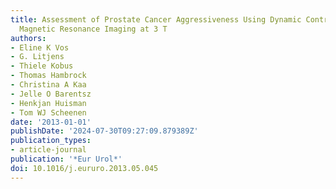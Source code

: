 ```yaml
---
title: Assessment of Prostate Cancer Aggressiveness Using Dynamic Contrast-enhanced
  Magnetic Resonance Imaging at 3 T
authors:
- Eline K Vos
- G. Litjens
- Thiele Kobus
- Thomas Hambrock
- Christina A Kaa
- Jelle O Barentsz
- Henkjan Huisman
- Tom WJ Scheenen
date: '2013-01-01'
publishDate: '2024-07-30T09:27:09.879389Z'
publication_types:
- article-journal
publication: '*Eur Urol*'
doi: 10.1016/j.eururo.2013.05.045
---
```


